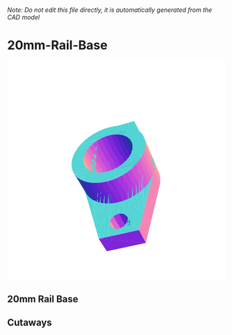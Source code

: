 ###### Note: Do not edit this file directly, it is automatically generated from the CAD model

# 20mm-Rail-Base

![](/project.svg)

## 20mm Rail Base


## Cutaways


